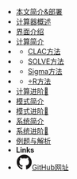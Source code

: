 - [本文简介&部署](docs/introduction)
- [计算器概述](docs/overview)
- [界面介绍](docs/interface)
- [计算简介](docs/methods.md)
- - [CLAC方法](docs/methods/calc.md)
- - [SOLVE方法](docs/methods/solve.md)
- - [Sigma方法](docs/methods/sigma.md)
- - [÷R方法](docs/methods/mod.md)
- [计算进阶🚀](docs/calc_pro)
- [模式简介](docs/mod)
- [模式进阶🚀](docs/mod_pro)
- [系统简介](docs/sys)
- [系统进阶🚀](docs/sys_pro)
- [例题与解析](docs/examples)
- **Links**
- [<img src="assets/img/github.svg" alt="">GitHub网址](https://github.com/Howardzhangdqs/fx-991CN-X-Usage)